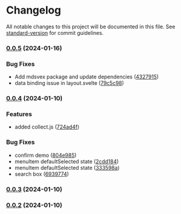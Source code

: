 # Changelog

All notable changes to this project will be documented in this file. See [standard-version](https://github.com/conventional-changelog/standard-version) for commit guidelines.

### [0.0.5](https://github.com/medyll/slot-ui/compare/v0.0.4...v0.0.5) (2024-01-16)


### Bug Fixes

* Add mdsvex package and update dependencies ([4327915](https://github.com/medyll/slot-ui/commit/432791534833646cc55783d74ef54336ee4ca1bc))
* data binding issue in layout.svelte ([79c5c98](https://github.com/medyll/slot-ui/commit/79c5c9820ca0043af8a62f0801f7523b7cff4666))

### [0.0.4](https://github.com/medyll/slot-ui/compare/v0.4.8...v0.0.4) (2024-01-10)


### Features

* added collect.js ([724ad4f](https://github.com/medyll/slot-ui/commit/724ad4fb05c76e33f12b3723e854b7b9061c6a48))


### Bug Fixes

* confirm demo ([804e985](https://github.com/medyll/slot-ui/commit/804e9850a56fd36ce3e8d7dbd5c474c8da8a7a3f))
* menuItem defaultSelected state ([2cdd184](https://github.com/medyll/slot-ui/commit/2cdd1844cede28159975848f9f3109a2c705ddcc))
* menuItem defaultSelected state ([333598a](https://github.com/medyll/slot-ui/commit/333598a13c52eeab4c9e0a1d3c85e73ed5a0a98f))
* search box ([6939774](https://github.com/medyll/slot-ui/commit/693977414653653d5e949c1cfdc58d0be809fd24))

### [0.0.3](https://github.com/medyll/slot-ui/compare/v0.0.2...v0.0.3) (2024-01-10)

### [0.0.2](https://github.com/medyll/slot-ui/compare/v0.4.16...v0.0.2) (2024-01-10)
